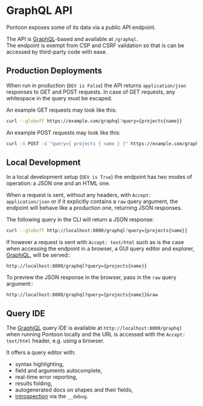 # GraphQL API

Pontoon exposes some of its data via a public API endpoint.

The API is [GraphQL](http://graphql.org/)-based and available at ``/graphql``.  
The endpoint is exempt from CSP and CSRF validation so that is can be accessed
by third-party code with ease.

## Production Deployments

When run in production (``DEV is False``) the API returns ``application/json``
responses to GET and POST requests. In case of GET requests, any whitespace in
the query must be escaped.

An example GET requests may look like this:

```bash
curl --globoff https://example.com/graphql?query={projects{name}}
```

An example POST requests may look like this:

```bash
curl -X POST -d "query={ projects { name } }" https://example.com/graphql
```

## Local Development

In a local development setup (``DEV is True``) the endpoint has two modes of
operation: a JSON one and an HTML one.

When a request is sent, without any headers, with ``Accept: application/json`` or
if it explicitly contains a ``raw`` query argument, the endpoint will behave like
a production one, returning JSON responses.

The following query in the CLI will return a JSON response:

```bash
curl --globoff http://localhost:8000/graphql?query={projects{name}}
```

If however a request is sent with ``Accept: text/html`` such as is the case when
accessing the endpoint in a browser, a GUI query editor and explorer,
[GraphiQL](https://github.com/graphql/graphiql), will be served::

    http://localhost:8000/graphql?query={projects{name}}

To preview the JSON response in the browser, pass in the ``raw`` query argument::

    http://localhost:8000/graphql?query={projects{name}}&raw

## Query IDE

The [GraphiQL](https://github.com/graphql/graphiql) query IDE is available at
``http://localhost:8000/graphql`` when running Pontoon locally and the URL is
accessed with the ``Accept: text/html`` header, e.g. using a browser.

It offers a query editor with:

- syntax highlighting,
- field and arguments autocomplete,
- real-time error reporting,
- results folding,
- autogenerated docs on shapes and their fields,
- [introspection](http://docs.graphene-python.org/projects/django/en/latest/debug/) via the ``__debug``.
